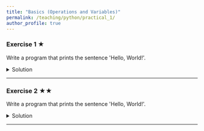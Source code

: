 ```yaml
---
title: "Basics (Operations and Variables)"
permalink: /teaching/python/practical_1/
author_profile: true
---
```



### Exercise 1 ★

Write a program that prints the sentence  'Hello, World!'.
<details>
  <summary>Solution</summary>

  <pre><code>
    print('Hello, World!')
  </code></pre>
</details>

***
### Exercise 2 ★★

Write a program that prints the sentence  'Hello, World!'.

<details>
  <summary>Solution</summary>

  <pre><code>
    print('Hello, World!')
  </code></pre>
</details>

***